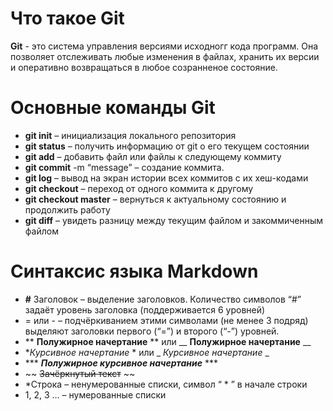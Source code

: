# Что такое Git
**Git** - это система управления версиями исходногг кода программ. Она позволяет
отслеживать любые изменения в файлах, хранить их версии и оперативно возвращаться в любое созранненое состояние.

# Основные команды Git

* **git init** – инициализация локального репозитория
* **git status** – получить информацию от git о его текущем состоянии
* **git add** – добавить файл или файлы к следующему коммиту
* **git commit** -m “message” – создание коммита.
* **git log** – вывод на экран истории всех коммитов с их хеш-кодами
* **git checkout** – переход от одного коммита к другому
* **git checkout master** – вернуться к актуальному состоянию и продолжить работу
* **git diff** – увидеть разницу между текущим файлом и закоммиченным файлом

# Синтаксис языка Markdown
* **#** Заголовок – выделение заголовков. Количество символов “#” задаёт уровень заголовка 
(поддерживается 6 уровней)
* = или - – подчёркиванием этими символами (не менее 3 подряд) выделяют заголовки первого 
(“=”) и второго (“-”) уровней.
* ** **Полужирное начертание** ** или __ __Полужирное начертание__ __
*  **Курсивное начертание* * или 
_ _Курсивное начертание_ _
* *** ***Полужирное курсивное начертание*** ***
* ~~ ~~Зачёркнутый текст~~ ~~
* *Строка – ненумерованные списки, символ “ * ” в начале строки
* 1, 2, 3 … – нумерованные списки
